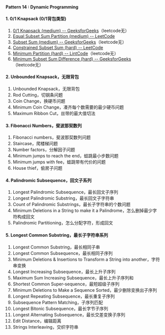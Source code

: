 #### Pattern 14 : Dynamic Programming
#### 1. 0/1 Knapsack (0/1背包类型)
1. [0/1 Knapsack (medium) -- GeeksforGeeks](https://www.geeksforgeeks.org/0-1-knapsack-problem-dp-10/)（leetcode无）
2. [Equal Subset Sum Partition (medium) -- LeetCode](https://leetcode.com/problems/partition-equal-subset-sum/)
3. [Subset Sum (medium) -- GeeksforGeeks](https://www.geeksforgeeks.org/subset-sum-problem-dp-25/)（leetcode无）
4. [Constrained Subset Sum (hard) -- LeetCode](https://leetcode.com/problems/constrained-subset-sum/)
5. [Minimum Partition (hard) -- LintCode](https://www.lintcode.com/problem/minimum-partition/description)（leetcode无）
6. [Minimum Subset Sum Difference (hard) -- GeeksforGeeks](https://www.geeksforgeeks.org/partition-a-set-into-two-subsets-such-that-the-difference-of-subset-sums-is-minimum/)（leetcode无）

#### 2. Unbounded Knapsack，无限背包
1. Unbounded Knapsack，无限背包
2. Rod Cutting，切钢条问题
3. Coin Change，换硬币问题
4. Minimum Coin Change，凑齐每个数需要的最少硬币问题
5. Maximum Ribbon Cut，丝带的最大值切法

#### 3. Fibonacci Numbers，斐波那契数列
1. Fibonacci numbers，斐波那契数列问题
2. Staircase，爬楼梯问题
3. Number factors，分解因子问题
4. Minimum jumps to reach the end，蛙跳最小步数问题
5. Minimum jumps with fee，蛙跳带有代价的问题
6. House thief，偷房子问题

#### 4. Palindromic Subsequence，回文子系列
1. Longest Palindromic Subsequence，最长回文子序列
2. Longest Palindromic Substring，最长回文子字符串
3. Count of Palindromic Substrings，最长子字符串的个数问题
4. Minimum Deletions in a String to make it a Palindrome，怎么删掉最少字符构成回文
5. Palindromic Partitioning，怎么分配字符，形成回文

#### 5. Longest Common Substring，最长子字符串系列
1. Longest Common Substring，最长相同子串
2. Longest Common Subsequence，最长相同子序列
3. Minimum Deletions & Insertions to Transform a String into another，字符串变换
4. Longest Increasing Subsequence，最长上升子序列
5. Maximum Sum Increasing Subsequence，最长上升子序列和
6. Shortest Common Super-sequence，最短超级子序列
7. Minimum Deletions to Make a Sequence Sorted，最少删除变换出子序列
8. Longest Repeating Subsequence，最长重复子序列
9. Subsequence Pattern Matching，子序列匹配
10. Longest Bitonic Subsequence，最长字节子序列
11. Longest Alternating Subsequence，最长交差变换子序列
12. Edit Distance，编辑距离
13. Strings Interleaving，交织字符串
